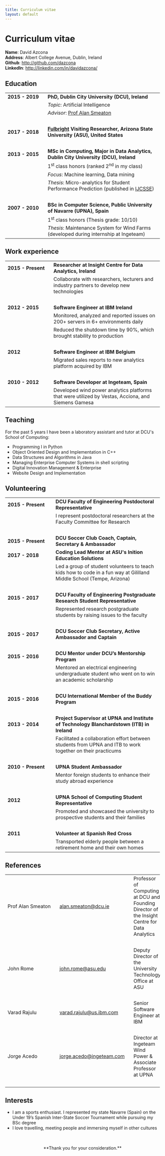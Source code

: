 ```yaml
---
title: Curriculum vitae
layout: default
---
```


# Curriculum vitae
**Name**: David Azcona
</br>
**Address**: Albert College Avenue, Dublin, Ireland
</br>
**Github**: http://github.com/dazcona
</br>
**LinkedIn**: http://linkedin.com/in/davidazcona/

## Education
|||
|---|---|
| <div style="display: inline-block;white-space: nowrap;">**2015 - 2019**&nbsp;&nbsp;&nbsp;</div> | **PhD, Dublin City University (DCU), Ireland** |
|| *Topic*: Artificial Intelligence |
|| *Advisor*: [Prof Alan Smeaton](http://www.computing.dcu.ie/~asmeaton/) |
| &nbsp; ||
| **2017 - 2018** | **[Fulbright](https://us.fulbrightonline.org/) Visiting Researcher, Arizona State University (ASU), United States** |
| &nbsp; ||
| **2013 - 2015** | **MSc in Computing, Major in Data Analytics, Dublin City University (DCU), Ireland** |
|| 1<sup>st</sup> class honors (ranked 2<sup>nd</sup> in my class) |
|| *Focus*: Machine learning, Data mining |
|| *Thesis*: Micro-analytics for Student Performance Prediction (published in [IJCSSE](./publications.html)) |
| &nbsp; ||
| **2007 - 2010** | **BSc in Computer Science, Public University of Navarre (UPNA), Spain** |
|| 1<sup>st</sup> class honors (Thesis grade: 10/10) |
|| *Thesis*: Maintenance System for Wind Farms (developed during internship at Ingeteam) |

## Work experience
|||
|---|---|
| <div style="display: inline-block;white-space: nowrap;">**2015 - Present**&nbsp;&nbsp;&nbsp;</div> | **Researcher at Insight Centre for Data Analytics, Ireland** |
|| Collaborate with researchers, lecturers and industry partners to develop new technologies |
| &nbsp; ||
| **2012 - 2015** | **Software Engineer at IBM Ireland** |
|| Monitored, analyzed and reported issues on 200+ servers in 6+ environments daily |
|| Reduced the shutdown time by 90%, which brought stability to production  |
| &nbsp; ||
| **2012** | **Software Engineer at IBM Belgium** |
|| Migrated sales reports to new analytics platform acquired by IBM |
| &nbsp; ||
| **2010 - 2012** | **Software Developer at Ingeteam, Spain** |
|| Developed wind power analytics platforms that were utilized by Vestas, Acciona, and Siemens Gamesa |

## Teaching
For the past 5 years I have been a laboratory assistant and tutor at DCU's School of Computing:

* Programming I in Python
* Object Oriented Design and Implementation in C++
* Data Structures and Algorithms in Java 
* Managing Enterprise Computer Systems in shell scripting
* Digital Innovation Management & Enterprise
* Website Design and Implementation

## Volunteering
|||
|---|---|
| **2015 - Present** | **DCU Faculty of Engineering Postdoctoral Representative** |
|| I represent postdoctoral researchers at the Faculty Committee for Research  |
| &nbsp; ||
| **2015 - Present** | **DCU Soccer Club Coach, Captain, Secretary & Ambassador** |
| <div style="display: inline-block;white-space: nowrap;">**2017 - 2018**&nbsp;&nbsp;&nbsp;&nbsp;&nbsp;&nbsp;&nbsp;&nbsp;&nbsp;</div> | **Coding Lead Mentor at ASU's Inition Education Solutions** |
|| Led a group of student volunteers to teach kids how to code in a fun way at Gililland Middle School (Tempe, Arizona) |
| &nbsp; ||
| **2015 - 2017** | **DCU Faculty of Engineering Postgraduate Research Student Representative** |
|| Represented research postgraduate students by raising issues to the faculty |
| &nbsp; ||
| **2015 - 2017** | **DCU Soccer Club Secretary, Active Ambassador and Captain** |
| &nbsp; ||
| **2015 - 2016** | **DCU Mentor under DCU’s Mentorship Program** |
|| Mentored an electrical engineering undergraduate student who went on to win an academic scholarship |
| &nbsp; ||
| **2015 - 2016** | **DCU International Member of the Buddy Program** |
| &nbsp; ||
| **2013 - 2014** | **Project Supervisor at UPNA and Institute of Technology Blanchardstown (ITB) in Ireland** |
|| Facilitated a collaboration effort between students from UPNA and ITB to work together on their practicums |
| &nbsp; ||
| **2010 - Present** | **UPNA Student Ambassador** |
|| Mentor foreign students to enhance their study abroad experience |
| &nbsp; ||
| **2012** | **UPNA School of Computing Student Representative** |
|| Promoted and showcased the university to prospective students and their families |
| &nbsp; ||
| **2011** | **Volunteer at Spanish Red Cross** |
|| Transported elderly people between a retirement home and their own homes |

## References
||||
|---|---|---|
| <div style="display: inline-block;white-space: nowrap;">Prof Alan Smeaton&nbsp;&nbsp;&nbsp;</div> | alan.smeaton@dcu.ie | Professor of Computing at DCU and Founding Director of the Insight Centre for Data Analytics |
| &nbsp; |||
| John Rome | john.rome@asu.edu | Deputy Director of the University Technology Office at ASU |
| &nbsp; |||
| Varad Rajulu | varad.rajulu@us.ibm.com | Senior Software Engineer at IBM |
| &nbsp; |||
| Jorge Acedo | <div style="display: inline-block;white-space: nowrap;">jorge.acedo@ingeteam.com&nbsp;&nbsp;&nbsp;</div> | Director at Ingeteam Wind Power & Associate Professor at UPNA |
| &nbsp; |||

## Interests
* I am a sports enthusiast. I represented my state Navarre (Spain) on the Under 19’s Spanish Inter-State Soccer Tournament while pursuing my BSc degree
* I love travelling, meeting people and immersing myself in other cultures

<br>
<br>
<center>**Thank you for your consideration.**</center>



